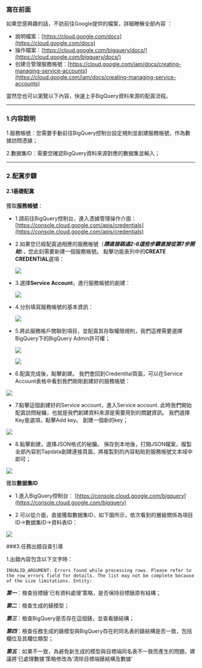 ### 寫在前面
 如果您感興趣的話，不妨前往Google提供的檔案，詳細瞭解全部內容 ：

- 說明檔案：[https://cloud.google.com/docs](https://cloud.google.com/docs)
- 操作檔案：[https://cloud.google.com/bigquery/docs/](https://cloud.google.com/bigquery/docs/)
- 创建合管理服務帳號：[https://cloud.google.com/iam/docs/creating-managing-service-accounts](https://cloud.google.com/iam/docs/creating-managing-service-accounts)

 當然您也可以瀏覽以下內容，快速上手BigQuery資料來源的配寘流程。 

---
### 1.内容說明

1.服務帳號：您需要手動前往BigQuery控制台設定規則並創建服務帳號，作為數據訪問憑據；

2.數据集ID：需要您確認BigQuery資料來源對應的數据集並輸入；

---

### 2.配寘步驟

#### 2.1基礎配寘

獲取**服務帳號**：

- 1.請前往BigQuery控制台，進入憑據管理操作介面：[https://console.cloud.google.com/apis/credentials](https://console.cloud.google.com/apis/credentials)

- 2.如果您已經配寘過相應的服務帳號（***請直接跳過2-6這些步驟直接從第7步開始***），您此刻需要新建一個服務帳號。 點擊功能表列中的**CREATE CREDENTIAL**選項：

  ![](https://tapdata-bucket-01.oss-cn-beijing.aliyuncs.com/doc/BigQuery/serviceAccount1.png)

- 3.選擇**Service Account**，進行服務帳號的創建：

  ![](https://tapdata-bucket-01.oss-cn-beijing.aliyuncs.com/doc/BigQuery/serviceAccount2.png)

- 4.分別填寫服務帳號的基本資訊：

  ![](https://tapdata-bucket-01.oss-cn-beijing.aliyuncs.com/doc/BigQuery/serviceAccount3.png)

- 5.將此服務帳戶關聯到項目，並配寘其存取權限規則，我們這裡需要選擇BigQuery下的BigQuery Admin許可權；

  ![](https://tapdata-bucket-01.oss-cn-beijing.aliyuncs.com/doc/BigQuery/serviceAccount4.png)
  
  ![](https://tapdata-bucket-01.oss-cn-beijing.aliyuncs.com/doc/BigQuery/serviceAccount5.png)

- 6.配寘完成後，點擊創建。 我們會回到Credentital頁面，可以在Service Account表格中看到我們剛剛創建好的服務帳號：

 ![](https://tapdata-bucket-01.oss-cn-beijing.aliyuncs.com/doc/BigQuery/serviceAccount6.png)

- 7.點擊這個創建好的Service account，進入Service account. 此時我們開始配寘訪問秘鑰，也就是我們創建資料來源是需要用到的關鍵資訊。 我們選擇Key是選項，點擊Add key。 創建一個新的key；

 ![](https://tapdata-bucket-01.oss-cn-beijing.aliyuncs.com/doc/BigQuery/serviceAccount7.png)

- 8.點擊創建，選擇JSON格式的秘鑰。 保存到本地後，打開JSON檔案，複製全部內容到Tapdata創建連接頁面，將複製到的內容粘貼到服務帳號文本域中即可；

 ![](https://tapdata-bucket-01.oss-cn-beijing.aliyuncs.com/doc/BigQuery/serviceAccount8.png)

獲取**數据集ID**

- 1.進入BigQuery控制台： [https://console.cloud.google.com/bigquery](https://console.cloud.google.com/bigquery)

- 2.可以從介面，直接獲取數据集ID，如下圖所示，依次看到的層級關係為項目ID->數据集ID->資料表ID：

 ![](https://tapdata-bucket-01.oss-cn-beijing.aliyuncs.com/doc/BigQuery/serviceAccount9.png)

###3.任務出錯自查引導

<a name="errors" id="errors" href="#errors"></a>

1.出錯內容包含以下文字時：

```
INVALID_ARGUMENT: Errors found while processing rows. Please refer to the row_errors field for details. The list may not be complete because of the size limitations. Entity:
```

***第一***：檢查目標錶‘已有資料處理’策略，是否保持目標錶原有結構；

***第二***：檢查生成的錶模型；

***第三***：檢查BigQuery是否存在這個錶，並查看錶結構；

***第四***：檢查任務生成的錶模型與BigQuery存在的同名表的錶結構是否一致，包括欄位及其欄位類型；

***第五***：如果不一致，為避免新生成的模型與目標端同名表不一致而產生的問題，建議將‘已處理數據’策略修改為‘清除目標端錶結構及數據’ 